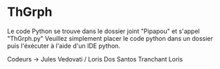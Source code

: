 # ThGrph

Le code Python se trouve dans le dossier joint "Pipapou" et s'appel "ThGrph.py"
Veuillez simplement placer le code python dans un dossier puis l'éxécuter à l'aide d'un IDE python.

Codeurs -> Jules Vedovati / Loris Dos Santos Tranchant Loris
